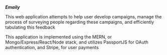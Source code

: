 ***Emaily***

This web application attempts to help user
develop campaigns, manage the process of surveying
people regarding these campaigns, and efficiently
tabulating this feedback

This application is implemented using the MERN,
or Mongo/Express/React/Node stack, and utilizes
PassportJS for OAuth authentication, and Stripe,
for user payments
